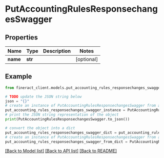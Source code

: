 # PutAccountingRulesResponsechangesSwagger


## Properties

Name | Type | Description | Notes
------------ | ------------- | ------------- | -------------
**name** | **str** |  | [optional] 

## Example

```python
from fineract_client.models.put_accounting_rules_responsechanges_swagger import PutAccountingRulesResponsechangesSwagger

# TODO update the JSON string below
json = "{}"
# create an instance of PutAccountingRulesResponsechangesSwagger from a JSON string
put_accounting_rules_responsechanges_swagger_instance = PutAccountingRulesResponsechangesSwagger.from_json(json)
# print the JSON string representation of the object
print(PutAccountingRulesResponsechangesSwagger.to_json())

# convert the object into a dict
put_accounting_rules_responsechanges_swagger_dict = put_accounting_rules_responsechanges_swagger_instance.to_dict()
# create an instance of PutAccountingRulesResponsechangesSwagger from a dict
put_accounting_rules_responsechanges_swagger_from_dict = PutAccountingRulesResponsechangesSwagger.from_dict(put_accounting_rules_responsechanges_swagger_dict)
```
[[Back to Model list]](../README.md#documentation-for-models) [[Back to API list]](../README.md#documentation-for-api-endpoints) [[Back to README]](../README.md)


